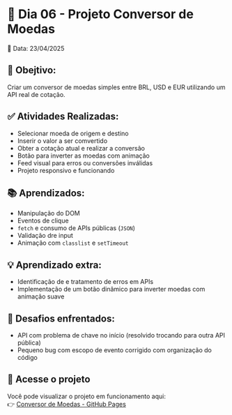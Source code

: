 # 📒 Dia 06 - Projeto Conversor de Moedas

📅 Data: 23/04/2025

## 🎯 Obejtivo:
Criar um conversor de moedas simples entre BRL, USD e EUR utilizando um API real de cotação.

## ✅ Atividades Realizadas:
- Selecionar moeda de origem e destino
- Inserir o valor a ser comvertido
- Obter a cotação atual e realizar a conversão
- Botão para inverter as moedas com animação
- Feed visual para erros ou conversões inválidas
- Projeto responsivo e funcionando

## 📚 Aprendizados:

- Manipulação do DOM
- Eventos de clique
- `fetch` e consumo de APIs públicas (`JSON`)
- Validação dre input
- Animação com `classlist` e `setTimeout`

## 💡 Aprendizado extra:
- Identificação de e tratamento de erros em APIs
- Implementação de um botão dinâmico para inverter moedas com animação suave

## 📌 Desafios enfrentados:
- API com problema de chave no início (resolvido trocando para outra API pública)
- Pequeno bug com escopo de evento corrigido com  organização do código 

## 🔗 Acesse o projeto

Você pode visualizar o projeto em funcionamento aqui:  
👉 [Conversor de Moedas - GitHub Pages](https://thiagogosilva.github.io/conversor-moedas/)